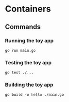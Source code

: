 # Containers

## Commands

### Running the toy app
```
go run main.go
```

### Testing the toy app
```
go test ./...
```

### Building the toy app
```
go build -o hello ./main.go
```